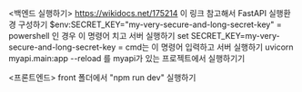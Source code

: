 <백엔드 실행하기>
https://wikidocs.net/175214 이 링크 참고해서 FastAPI 실행환경 구성하기
$env:SECRET_KEY="my-very-secure-and-long-secret-key" = powershell 인 경우 이 명령어 치고 서버 실행하기
set SECRET_KEY=my-very-secure-and-long-secret-key = cmd는 이 명령어 입력하고 서버 실행하기
uvicorn myapi.main:app --reload 를 myapi가 있는 프로젝트에서 실행하기기


<프론트엔드>
front 폴더에서 "npm run dev" 실행하기
